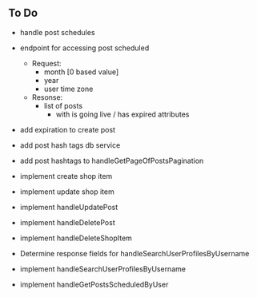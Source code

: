 To Do
- 


- handle post schedules

- endpoint for accessing post scheduled
    - Request:
        - month [0 based value]
        - year
        - user time zone
    - Resonse:
        - list of posts
            - with is going live / has expired attributes


- add expiration to create post









- add post hash tags db service
- add post hashtags to handleGetPageOfPostsPagination

- implement create shop item
- implement update shop item
- implement handleUpdatePost
- implement handleDeletePost
- implement handleDeleteShopItem


- Determine response fields for handleSearchUserProfilesByUsername
- implement handleSearchUserProfilesByUsername
- implement handleGetPostsScheduledByUser

